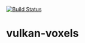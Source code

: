 [![Build Status](https://travis-ci.org/m1nuz/vulkan-voxels.svg?branch=master)](https://travis-ci.org/m1nuz/vulkan-voxels)

# vulkan-voxels
